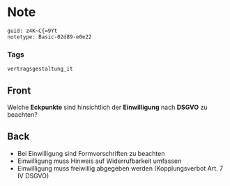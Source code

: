 # Note
```
guid: z4K~C{=9Yt
notetype: Basic-02d89-e0e22
```

### Tags
```
vertragsgestaltung_it
```

## Front
Welche <b>Eckpunkte</b> sind hinsichtlich der <b>Einwilligung</b>
nach <b>DSGVO</b> zu beachten?

## Back
<ul>
  <li>Bei Einwilligung sind Formvorschriften zu beachten
  <li>Einwilligung muss Hinweis auf Widerrufbarkeit umfassen
  <li>Einwilligung muss freiwillig abgegeben werden
  (Kopplungsverbot Art. 7 IV DSGVO)
</ul>
